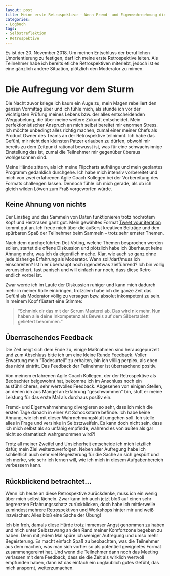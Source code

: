 ```yaml
---
layout: post
title: Meine erste Retrospektive – Wenn Fremd- und Eigenwahrnehmung divergieren
categories:
- Logbuch
tags:
- Selbstreflektion
- Retrospektive
---
```


Es ist der 20. November 2018. Um meinen Entschluss der beruflichen
Umorientierung zu festigen, darf ich meine erste Retrospektive leiten. Als
Teilnehmer habe ich bereits etliche Retrospektiven miterlebt, jedoch ist es eine
gänzlich andere Situation, plötzlich den Moderator zu mimen.

# Die Aufregung vor dem Sturm

Die Nacht zuvor kriege ich kaum ein Auge zu, mein Magen rebelliert den ganzen
Vormittag über und ich fühle mich, als stünde ich vor der wichtigsten Prüfung
meines Lebens bzw. der alles entscheidenden Weggabelung, die über meine weitere
Zukunft entscheidet. Mein perfektionistischer Anspruch an mich selbst bereitet
mir enormen Stress. Ich möchte unbedingt alles richtig machen, zumal einer
meiner Chefs als Product Owner des Teams an der Retrospektive teilnimmt. Ich
habe das Gefühl, mir nicht den kleinsten Patzer erlauben zu dürfen, obwohl mir
bereits zu dem Zeitpunkt rational bewusst ist, was für eine schwachsinnige
Einstellung das ist, zumal die Teilnehmer mir gegenüber überaus wohlgesonnen
sind.

Meine Hände zittern, als ich meine Flipcharts aufhänge und mein geplantes
Programm gedanklich durchgehe. Ich habe mich intensiv vorbereitet und mich von
zwei erfahrenen Agile Coach Kollegen bei der Vorbereitung des Formats challengen
lassen. Dennoch fühle ich mich gerade, als ob ich gleich wilden Löwen zum Fraß
vorgeworfen würde.

## Keine Ahnung von nichts

Der Einstieg und das Sammeln von Daten funktionieren trotz hochrotem Kopf und
Herzrasen ganz gut. Mein gewähltes Format [Tweet your iteration](https://retromat.org/de/?id=97) kommt gut an. Ich freue mich über die äußerst kreativen Beiträge und den
spürbaren Spaß der Teilnehmer beim Sammeln – trotz sehr ernster Themen.

Nach dem durchgeführten Dot-Voting, welche Themen besprochen werden sollen,
startet die offene Diskussion und plötzlich habe ich überhaupt keine Ahnung
mehr, was ich da eigentlich mache. Klar, wie auch so ganz ohne jede bisherige
Erfahrung als Moderator. Wann soll/darf/muss ich einschreiten? Ist hier
überhaupt noch irgendetwas zielführend? Ich bin völlig verunsichert, fast
panisch und will einfach nur noch, dass diese Retro endlich vorbei ist.

Zwar werde ich im Laufe der Diskussion ruhiger und kann mich dadurch mehr in
meiner Rolle einbringen, trotzdem habe ich die ganze Zeit das Gefühl als
Moderator völlig zu versagen bzw. absolut inkompetent zu sein. In meinem Kopf
flüstert eine Stimme:

> “Schmink dir das mit der Scrum Masterei ab. Das wird nix mehr. Nun
haben alle deine Inkompetenz als Beweis auf dem Silbertablett geliefert
bekommen.”

## Überraschendes Feedback

Die Zeit neigt sich dem Ende zu, einige Maßnahmen sind herausgepurzelt und zum
Abschluss bitte ich um eine kleine Runde Feedback. Voller Erwartung mein
"Todesurteil" zu erhalten, bin ich völlig perplex, als eben das nicht eintritt.
Das Feedback der Teilnehmer ist überraschend positiv.

Von meinem erfahrenen Agile Coach Kollegen, der der Retrospektive als Beobachter
beigewohnt hat, bekomme ich im Anschluss noch ein ausführlicheres, sehr
wertvolles Feedback. Abgesehen von einigen Stellen, an denen ich aus Mangel an
Erfahrung "geschwommen" bin, stuft er meine Leistung für das erste Mal als
durchaus positiv ein.

Fremd- und Eigenwahrnehmung divergieren so sehr, dass ich mich die
ersten Tage danach in einer Art Schockstarre befinde. Ich habe keine Ahnung, wie
ich mit dieser Wahrnehmungskluft umgehen soll. Ich stelle alles in Frage und
versinke in Selbstzweifeln. Es kann doch nicht sein, dass ich mich selbst als so
unfähig empfinde, während es von außen als gar nicht so dramatisch wahrgenommen
wird?!

Trotz all meiner Zweifel und Unsicherheit entscheide ich mich letztlich
dafür, mein Ziel weiterzuverfolgen. Neben aller Aufregung habe ich schließlich
auch sehr viel Begeisterung für die Sache an sich gespürt und ich merke, wie
sehr ich lernen will, wie ich mich in diesem Aufgabenbereich verbessern kann.

## Rückblickend betrachtet...

Wenn ich heute an diese Retrospektive zurückdenke, muss ich ein wenig über mich
selbst lächeln. Zwar kann ich auch jetzt bloß auf einen sehr begrenzten
Erfahrungsschatz zurückblicken, doch habe ich mittlerweile zumindest mehrere
Retrospektiven und Workshops hinter mir und weiß inzwischen: Alles bloß eine
Sache der Übung!

Ich bin froh, damals diese Hürde trotz immenser Angst genommen zu haben und mich
unter Selbstzwang an den Rand meiner Komfortzone begeben zu haben. Denn mit
jedem Mal spüre ich weniger Aufregung und umso mehr Begeisterung. Es macht
einfach Spaß zu beobachten, was die Teilnehmer aus dem machen, was man sich
vorher so als potentiell geeignetes Format zusammengereimt hat. Und wenn die
Teilnehmer dann noch das Meeting verlassen mit dem Feedback, dass sie die Zeit
als wirklich wertvoll empfunden haben, dann ist das einfach ein unglaublich
gutes Gefühl, das mich anspornt, weiterzumachen.
